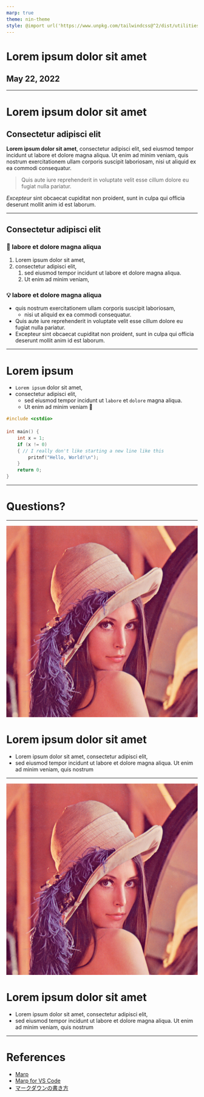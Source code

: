 ```yaml
---
marp: true
theme: nin-theme
style: @import url('https://www.unpkg.com/tailwindcss@^2/dist/utilities.min.css');
---
```

<style>
    img[alt~="center"] {
        display: block;
        margin: 0 auto;
    }
</style>
<!-- _class: title -->

# Lorem ipsum dolor sit amet
## May 22, 2022

----
<!--
class: slides
paginate: true
-->

# Lorem ipsum dolor sit amet

## Consectetur adipisci elit

**Lorem ipsum dolor sit amet**, consectetur adipisci elit, sed eiusmod tempor incidunt ut labore et dolore magna aliqua. Ut enim ad minim veniam, quis nostrum exercitationem ullam corporis suscipit laboriosam, nisi ut aliquid ex ea commodi consequatur.

> Quis aute iure reprehenderit in voluptate velit esse cillum dolore eu fugiat nulla pariatur.

*Excepteur* sint obcaecat cupiditat non proident, sunt in culpa qui officia deserunt mollit anim id est laborum.

----

## Consectetur adipisci elit

### :rocket: labore et dolore magna aliqua

1. Lorem ipsum dolor sit amet,
2. consectetur adipisci elit,
   1. sed eiusmod tempor incidunt ut labore et dolore magna aliqua.
   2. Ut enim ad minim veniam,

### :bulb: labore et dolore magna aliqua

- quis nostrum exercitationem ullam corporis suscipit laboriosam,
  - nisi ut aliquid ex ea commodi consequatur.
-  Quis aute iure reprehenderit in voluptate velit esse cillum dolore eu fugiat nulla pariatur.
-  Excepteur sint obcaecat cupiditat non proident, sunt in culpa qui officia deserunt mollit anim id est laborum.

----

# Lorem ipsum

- `Lorem ipsum` dolor sit amet,
- consectetur adipisci elit,
  - sed eiusmod tempor incidunt ut `labore` et `dolore` magna aliqua.
  - Ut enim ad minim veniam :pleading_face:

```cpp
#include <cstdio>

int main() {
    int x = 1;
    if (x != 0)
    { // I really don't like starting a new line like this
        pritnf("Hello, World!\n");
    }
    return 0;
}
```


----
<!--
_class: title
_paginate: true
-->

# Questions?

<!-- This is a comment. -->

----

![bg left:50% contain](./figures/Lenna.png)

# Lorem ipsum dolor sit amet

- Lorem ipsum dolor sit amet, consectetur adipisci elit,
- sed eiusmod tempor incidunt ut labore et dolore magna aliqua. Ut enim ad minim veniam, quis nostrum

----

![bg right:60% width:600px](./figures/Lenna.png)

# Lorem ipsum dolor sit amet

- Lorem ipsum dolor sit amet, consectetur adipisci elit,
- sed eiusmod tempor incidunt ut labore et dolore magna aliqua. Ut enim ad minim veniam, quis nostrum

----

# References

- [Marp](https://marp.app/)
- [Marp for VS Code](https://github.com/marp-team/marp-vscode)
- [マークダウンの書き方](https://marpit.marp.app/markdown)